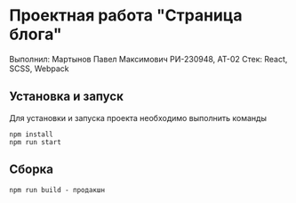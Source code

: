 # Проектная работа "Страница блога"

Выполнил: Мартынов Павел Максимович РИ-230948, АТ-02
Стек: React, SCSS, Webpack

## Установка и запуск
Для установки и запуска проекта необходимо выполнить команды

```
npm install
npm run start
```

## Сборка

```
npm run build - продакшн
```
